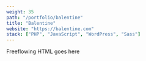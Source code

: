 ```yaml
---
weight: 35
path: "/portfolio/balentine"
title: "Balentine"
website: "https://balentine.com"
stack: ["PHP", "JavaScript", "WordPress", "Sass"]
---
```


Freeflowing HTML goes here